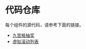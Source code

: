 # 代码仓库

每个组件的源代码，请参考下面的链接。

- [九宫格抽奖](https://gitee.com/getbetter/vue3-nine-grid-lottery)
- [虚拟滚动列表](https://gitee.com/getbetter/vue3-virtual-list-comps)
